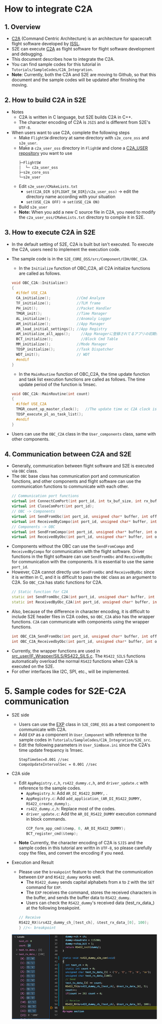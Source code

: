# How to integrate C2A

## 1.  Overview
- [C2A](https://gitlab.com/ut_issl/c2a) (Command Centric Architecture) is an architecture for spacecraft flight software developed by [ISSL](https://www.space.t.u-tokyo.ac.jp/nlab/index.html).
- S2E can execute [C2A](https://gitlab.com/ut_issl/c2a) as flight software for flight software development and debugging.
- This document describes how to integrate the C2A.
- You can find sample codes for this tutorial in `Tutorials/SampleCodes/C2A_Integration`.
- **Note**: Currently, both the C2A and S2E are moving to Github, so that this document and the sample codes will be updated after finishing the moving.

## 2. How to build C2A in S2E
- Notes
  - C2A is written in C language, but S2E builds C2A in C++.
  - The character encoding of C2A is `JSIS` and is different from S2E's `UTF-8`.
- When users want to use C2A, complete the following steps
  - Make `FlightSW` directory at same directory with `s2e_core_oss` and `s2e_user`.
  - Make a `c2a_user_oss` directory in `FlighSW` and clone a [C2A_USER repository](https://gitlab.com/ut_issl/c2a/c2a_user_oss) you want to use
    ```
    ├─FlightSW  
    │  └─ c2a_user_oss
    ├─s2e_core_oss
    └─s2e_user  
    ```
  - Edit `s2e_user/CMakeLists.txt`
    - `set(C2A_DIR ${FLIGHT_SW_DIR}/c2a_user_oss)` -> edit the directory name according with your situation
    - `set(USE_C2A OFF)` -> `set(USE_C2A ON)`
  - Build `s2e_user`
  -  **Note:** When you add a new C source file in C2A, you need to modify the `c2a_user_oss/CMakeLists.txt` directory to compile it in S2E.

## 3. How to execute C2A in S2E
- In the default setting of S2E, C2A is built but isn't executed. To execute the C2A, users need to implement the execution code.
- The sample code is in the `S2E_CORE_OSS/src/Component/CDH/OBC_C2A`.
  - In the `Initialize` function of OBC_C2A, all C2A initialize functions are called as follows.
  ``` cpp
  void OBC_C2A::Initialize()
  {
    #ifdef USE_C2A
    CA_initialize();            //Cmd Analyze
    TF_initialize();            //TLM frame
    PH_init();                  //Packet Handler
    TMGR_init();                //Time Manager
    AL_initialize();            //Anomaly Logger
    AM_initialize();            //App Manager
    AR_load_initial_settings();	//App Registry
    AM_initialize_all_apps();	  //App Managerに登録されてるアプリの初期化
    BCT_initialize();	          //Block Cmd Table
    MM_initialize();            //Mode Manager
    TDSP_initialize();          //Task Dispatcher
    WDT_init();                 // WDT
    #endif
  }
  ```
  - In the `MainRoutine` function of OBC_C2A, the time update function and task list execution functions are called as follows. The time update period of the function is 1msec.
  ``` cpp
  void OBC_C2A::MainRoutine(int count)
  {
    #ifdef USE_C2A
    TMGR_count_up_master_clock();   //The update time oc C2A clock is 1msec
    TDSP_execute_pl_as_task_list();
    #endif
  }
  ```

- Users can use the `OBC_C2A` class in the `User_components` class, same with other components.


## 4. Communication between C2A and S2E
- Generally, communication between flight software and S2E is executed via `OBC` class.
- The `OBC` base class has communication port and communication functions, and other components and flight software can use the communication functions to communicate with each other.
  ```cpp
  // Communication port functions
  virtual int ConnectComPort(int port_id, int tx_buf_size, int rx_buf_size);
  virtual int CloseComPort(int port_id);
  // OBC -> Components
  virtual int SendFromObc(int port_id, unsigned char* buffer, int offset, int count);
  virtual int ReceivedByCompo(int port_id, unsigned char* buffer, int offset, int count);
  // Components -> OBC
  virtual int SendFromCompo(int port_id, unsigned char* buffer, int offset, int count);
  virtual int ReceivedByObc(int port_id, unsigned char* buffer, int offset, int count);
  ```
- Components without the OBC can use the `SendFromCompo` and `ReceivedByCompo` for communication with the flight software. Driver functions in the flight software can use `SendFromObc` and `ReceivedByObc` for communication with the components. It is essential to use the same `port_id`.
- However, C2A cannot directly use `SendFromObc` and `ReceivedByObc` since it is written in C, and it is difficult to pass the `OBC` class as an argument to C2A. So `OBC_C2A` has static functions for C2A. 
  ```cpp
  // Static function for C2A
  static int SendFromObc_C2A(int port_id, unsigned char* buffer, int offset, int count);
  static int ReceivedByObc_C2A(int port_id, unsigned char* buffer, int offset, int count);
  ```
- Also, because of the difference in character encoding, it is difficult to include S2E header files in C2A codes, so `OBC_C2A` also has the wrapper functions. `C2A` can communicate with components using the wrapper functions.
  ```cpp
  int OBC_C2A_SendFromObc(int port_id, unsigned char* buffer, int offset, int count);
  int OBC_C2A_ReceivedbyObc(int port_id, unsigned char* buffer, int offset, int count);
  ```
- Currently, the wrapper functions are used in [src_user/IF_Wrapper/SILS/RS422_SILS.c](https://gitlab.com/ut_issl/c2a/c2a_user_oss/-/blob/develop/SH7254R_C2A/src_user/IF_Wrapper/SILS/RS422_SILS.c). The `RS422_SILS` functions automatically overload the normal `RS422` functions when C2A is executed on the S2E.
- For other interfaces like I2C, SPI, etc., will be implemented.

# 5. Sample codes for S2E-C2A communication
- S2E side
  - Users can use the [EXP](https://gitlab.com/ut_issl/s2e/s2e_core_oss/-/blob/develop/src/Component/Abstract/EXP.h) class in `S2E_CORE_OSS` as a test component to communicate with C2A.
  - Add `EXP` as a component in `User_Component` with reference to the sample codes in `Tutorials/SampleCodes/C2A_Integration/S2E_src`.
  - Edit the following parameters in `User_SimBase.ini` since the C2A's time update frequency is 1msec.
    ```
    StepTimeSec=0.001 //sec
    CompoUpdateIntervalSec = 0.001 //sec 
    ```
- C2A side
  - Edit `AppRegistry.c,h`, `rs422_dummy.c,h`, and `driver_update.c` with reference to the sample codes.
    - `AppRegistry.h`: Add `AR_DI_RS422_DUMMY,` .
    - `AppRegistry.c`: Add `add_application_(AR_DI_RS422_DUMMY, RS422_create_dummy);`. 
    - `rs422_dummy.c,h`: Replace most of the codes.
    - `driver_update.c`: Add the `AR_DI_RS422_DUMMY` execution command in block commands.
      ```cpp
      CCP_form_app_cmd(&temp, 0, AR_DI_RS422_DUMMY);
      BCT_register_cmd(&temp); 
      ```
  - **Note** Currently, the character encoding of C2A is `SJIS` and the sample codes in this tutorial are writtn in `UTF-8`, so please carefully copy the files, and convert the encoding if you need.
- Execution and Result
  - Please use the `breakpoint` feature to check that the communication between `EXP` and `RS422_dummy` works well.
    - The `RS422_dummy` sends capital alphabets from `A` to `Z` with the `SET` command for `EXP`.
    - The `EXP` receives the command, stores the received characters in the buffer, and sends the buffer data to `RS422_dummy`.
    - Users can check the `RS422_dummy`'s received data (test_rx_data_) at the following breakpoint.
    ```c
    // Receive
    RS422_RX(&rs422_dummy_ch_[test_ch], &test_rx_data_[0], 100);
    } //<- breakpoint
    ``` 
  
  <img src="./figs/C2aCommunicationConfirmation.png" alt="C2aCommunicationConfirmation" style="zoom: 100%;" />
